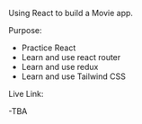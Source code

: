 Using React to build a Movie app.

Purpose: 
- Practice React
- Learn and use react router
- Learn and use redux
- Learn and use Tailwind CSS

Live Link: 

-TBA
